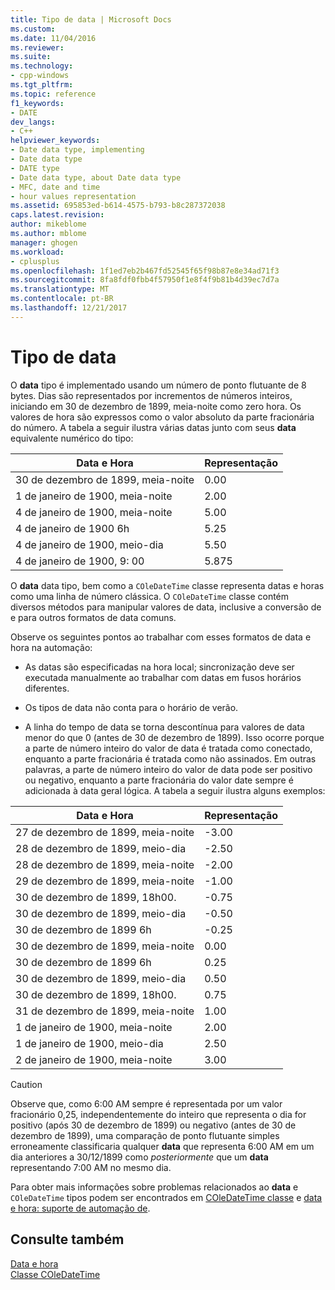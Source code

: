```yaml
---
title: Tipo de data | Microsoft Docs
ms.custom: 
ms.date: 11/04/2016
ms.reviewer: 
ms.suite: 
ms.technology:
- cpp-windows
ms.tgt_pltfrm: 
ms.topic: reference
f1_keywords:
- DATE
dev_langs:
- C++
helpviewer_keywords:
- Date data type, implementing
- Date data type
- DATE type
- Date data type, about Date data type
- MFC, date and time
- hour values representation
ms.assetid: 695853ed-b614-4575-b793-b8c287372038
caps.latest.revision: 
author: mikeblome
ms.author: mblome
manager: ghogen
ms.workload:
- cplusplus
ms.openlocfilehash: 1f1ed7eb2b467fd52545f65f98b87e8e34ad71f3
ms.sourcegitcommit: 8fa8fdf0fbb4f57950f1e8f4f9b81b4d39ec7d7a
ms.translationtype: MT
ms.contentlocale: pt-BR
ms.lasthandoff: 12/21/2017
---
```

# <a name="date-type"></a>Tipo de data
O **data** tipo é implementado usando um número de ponto flutuante de 8 bytes. Dias são representados por incrementos de números inteiros, iniciando em 30 de dezembro de 1899, meia-noite como zero hora. Os valores de hora são expressos como o valor absoluto da parte fracionária do número. A tabela a seguir ilustra várias datas junto com seus **data** equivalente numérico do tipo:  
  
|Data e Hora|Representação|  
|-------------------|--------------------|  
|30 de dezembro de 1899, meia-noite|0.00|  
|1 de janeiro de 1900, meia-noite|2.00|  
|4 de janeiro de 1900, meia-noite|5.00|  
|4 de janeiro de 1900 6h|5.25|  
|4 de janeiro de 1900, meio-dia|5.50|  
|4 de janeiro de 1900, 9: 00|5.875|  
  
 O **data** data tipo, bem como a `COleDateTime` classe representa datas e horas como uma linha de número clássica. O `COleDateTime` classe contém diversos métodos para manipular valores de data, inclusive a conversão de e para outros formatos de data comuns.  
  
 Observe os seguintes pontos ao trabalhar com esses formatos de data e hora na automação:  
  
-   As datas são especificadas na hora local; sincronização deve ser executada manualmente ao trabalhar com datas em fusos horários diferentes.  
  
-   Os tipos de data não conta para o horário de verão.  
  
-   A linha do tempo de data se torna descontínua para valores de data menor do que 0 (antes de 30 de dezembro de 1899). Isso ocorre porque a parte de número inteiro do valor de data é tratada como conectado, enquanto a parte fracionária é tratada como não assinados. Em outras palavras, a parte de número inteiro do valor de data pode ser positivo ou negativo, enquanto a parte fracionária do valor date sempre é adicionada à data geral lógica. A tabela a seguir ilustra alguns exemplos:  
  
|Data e Hora|Representação|  
|-------------------|--------------------|  
|27 de dezembro de 1899, meia-noite|-3.00|  
|28 de dezembro de 1899, meio-dia|-2.50|  
|28 de dezembro de 1899, meia-noite|-2.00|  
|29 de dezembro de 1899, meia-noite|-1.00|  
|30 de dezembro de 1899, 18h00.|-0.75|  
|30 de dezembro de 1899, meio-dia|-0.50|  
|30 de dezembro de 1899 6h|-0.25|  
|30 de dezembro de 1899, meia-noite|0.00|  
|30 de dezembro de 1899 6h|0.25|  
|30 de dezembro de 1899, meio-dia|0.50|  
|30 de dezembro de 1899, 18h00.|0.75|  
|31 de dezembro de 1899, meia-noite|1.00|  
|1 de janeiro de 1900, meia-noite|2.00|  
|1 de janeiro de 1900, meio-dia|2.50|  
|2 de janeiro de 1900, meia-noite|3.00|  
  
> [!CAUTION]
>  Observe que, como 6:00 AM sempre é representada por um valor fracionário 0,25, independentemente do inteiro que representa o dia for positivo (após 30 de dezembro de 1899) ou negativo (antes de 30 de dezembro de 1899), uma comparação de ponto flutuante simples erroneamente classificaria qualquer **data** que representa 6:00 AM em um dia anteriores a 30/12/1899 como *posteriormente* que um **data** representando 7:00 AM no mesmo dia.  
  
 Para obter mais informações sobre problemas relacionados ao **data** e `COleDateTime` tipos podem ser encontrados em [COleDateTime classe](../atl-mfc-shared/reference/coledatetime-class.md) e [data e hora: suporte de automação de](../atl-mfc-shared/date-and-time-automation-support.md).  
  
## <a name="see-also"></a>Consulte também  
 [Data e hora](../atl-mfc-shared/date-and-time.md)   
 [Classe COleDateTime](../atl-mfc-shared/reference/coledatetime-class.md)

